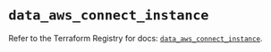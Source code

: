 # `data_aws_connect_instance`

Refer to the Terraform Registry for docs: [`data_aws_connect_instance`](https://registry.terraform.io/providers/hashicorp/aws/4.54.0/docs/data-sources/connect_instance).
